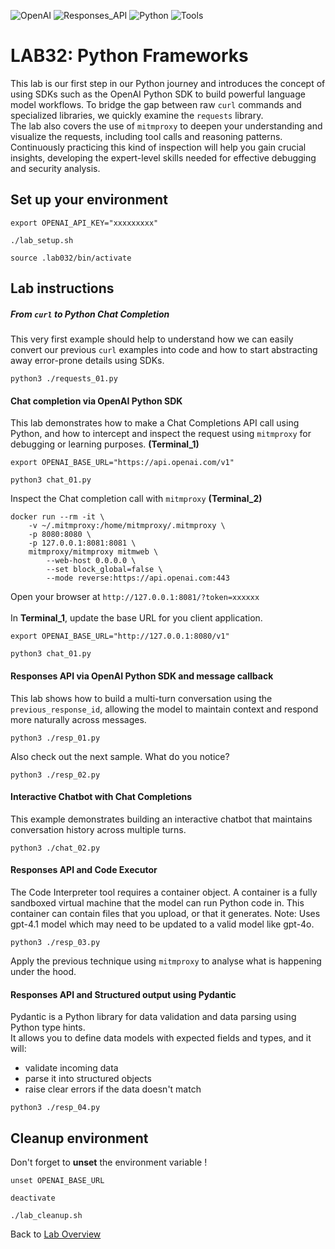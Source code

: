 
![OpenAI](https://img.shields.io/badge/OpenAI-lightblue) ![Responses_API](https://img.shields.io/badge/Responses_API-brightgreen) ![Python](https://img.shields.io/badge/Python-blue) ![Tools](https://img.shields.io/badge/Tools-purple)

# LAB32: Python Frameworks
This lab is our first step in our Python journey and introduces the concept of using SDKs such as the OpenAI Python SDK to build powerful language model workflows. To bridge the gap between raw `curl` commands and specialized libraries, we quickly examine the `requests` library.<br> 
The lab also covers the use of `mitmproxy` to deepen your understanding and visualize the requests, including tool calls and reasoning patterns. Continuously practicing this kind of inspection will help you gain crucial insights, developing the expert-level skills needed for effective debugging and security analysis.

## Set up your environment
```
export OPENAI_API_KEY="xxxxxxxxx"
```
```
./lab_setup.sh
```
```
source .lab032/bin/activate
```
## Lab instructions

##### From `curl` to Python Chat Completion
This very first example should help to understand how we can easily convert our previous `curl` examples into code and how to start abstracting away error-prone details using SDKs.
```
python3 ./requests_01.py
```
#### Chat completion via OpenAI Python SDK
This lab demonstrates how to make a Chat Completions API call using Python, and how to intercept and inspect the request using `mitmproxy` for debugging or learning purposes. **(Terminal_1)**
```
export OPENAI_BASE_URL="https://api.openai.com/v1"
```
```
python3 chat_01.py
```
Inspect the Chat completion call with `mitmproxy` **(Terminal_2)**
```
docker run --rm -it \
    -v ~/.mitmproxy:/home/mitmproxy/.mitmproxy \
    -p 8080:8080 \
    -p 127.0.0.1:8081:8081 \
    mitmproxy/mitmproxy mitmweb \
        --web-host 0.0.0.0 \
        --set block_global=false \
        --mode reverse:https://api.openai.com:443
```
Open your browser at `http://127.0.0.1:8081/?token=xxxxxx`<br><br>
In **Terminal_1**, update the base URL for you client application.
```
export OPENAI_BASE_URL="http://127.0.0.1:8080/v1"
```
```
python3 chat_01.py
```
#### Responses API via OpenAI Python SDK and message callback
This lab shows how to build a multi-turn conversation using the `previous_response_id`, allowing the model to maintain context and respond more naturally across messages.
```
python3 ./resp_01.py
```
Also check out the next sample. What do you notice?
```
python3 ./resp_02.py
```
#### Interactive Chatbot with Chat Completions
This example demonstrates building an interactive chatbot that maintains conversation history across multiple turns.
```
python3 ./chat_02.py
```

#### Responses API and Code Executor
The Code Interpreter tool requires a container object. A container is a fully sandboxed virtual machine that the model can run Python code in. 
This container can contain files that you upload, or that it generates. Note: Uses gpt-4.1 model which may need to be updated to a valid model like gpt-4o.
```
python3 ./resp_03.py
```
Apply the previous technique using `mitmproxy` to analyse what is happening under the hood.

#### Responses API and Structured output using Pydantic
Pydantic is a Python library for data validation and data parsing using Python type hints. <br>
It allows you to define data models with expected fields and types, and it will:
- validate incoming data
- parse it into structured objects
- raise clear errors if the data doesn't match

```
python3 ./resp_04.py
```

## Cleanup environment
Don't forget to **unset** the environment variable !
```
unset OPENAI_BASE_URL
```
```
deactivate
```
```
./lab_cleanup.sh
```
Back to [Lab Overview](https://github.com/kubiosec-agentic/agentic-labs/blob/master/README.md#-lab-overview)
